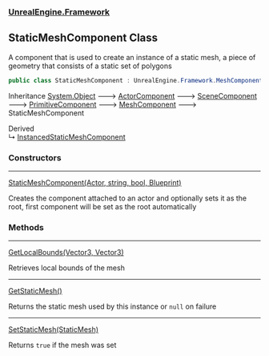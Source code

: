 ### [UnrealEngine.Framework](UnrealEngine_Framework.md 'UnrealEngine.Framework')
## StaticMeshComponent Class
A component that is used to create an instance of a static mesh, a piece of geometry that consists of a static set of polygons  
```csharp
public class StaticMeshComponent : UnrealEngine.Framework.MeshComponent
```

Inheritance [System.Object](https://docs.microsoft.com/en-us/dotnet/api/System.Object 'System.Object') &#129106; [ActorComponent](ActorComponent.md 'UnrealEngine.Framework.ActorComponent') &#129106; [SceneComponent](SceneComponent.md 'UnrealEngine.Framework.SceneComponent') &#129106; [PrimitiveComponent](PrimitiveComponent.md 'UnrealEngine.Framework.PrimitiveComponent') &#129106; [MeshComponent](MeshComponent.md 'UnrealEngine.Framework.MeshComponent') &#129106; StaticMeshComponent  

Derived  
&#8627; [InstancedStaticMeshComponent](InstancedStaticMeshComponent.md 'UnrealEngine.Framework.InstancedStaticMeshComponent')  
### Constructors

***
[StaticMeshComponent(Actor, string, bool, Blueprint)](StaticMeshComponent_StaticMeshComponent(Actor_string_bool_Blueprint).md 'UnrealEngine.Framework.StaticMeshComponent.StaticMeshComponent(UnrealEngine.Framework.Actor, string, bool, UnrealEngine.Framework.Blueprint)')

Creates the component attached to an actor and optionally sets it as the root, first component will be set as the root automatically  
### Methods

***
[GetLocalBounds(Vector3, Vector3)](StaticMeshComponent_GetLocalBounds(Vector3_Vector3).md 'UnrealEngine.Framework.StaticMeshComponent.GetLocalBounds(System.Numerics.Vector3, System.Numerics.Vector3)')

Retrieves local bounds of the mesh  

***
[GetStaticMesh()](StaticMeshComponent_GetStaticMesh().md 'UnrealEngine.Framework.StaticMeshComponent.GetStaticMesh()')

Returns the static mesh used by this instance or `null` on failure  

***
[SetStaticMesh(StaticMesh)](StaticMeshComponent_SetStaticMesh(StaticMesh).md 'UnrealEngine.Framework.StaticMeshComponent.SetStaticMesh(UnrealEngine.Framework.StaticMesh)')

Returns `true` if the mesh was set  
